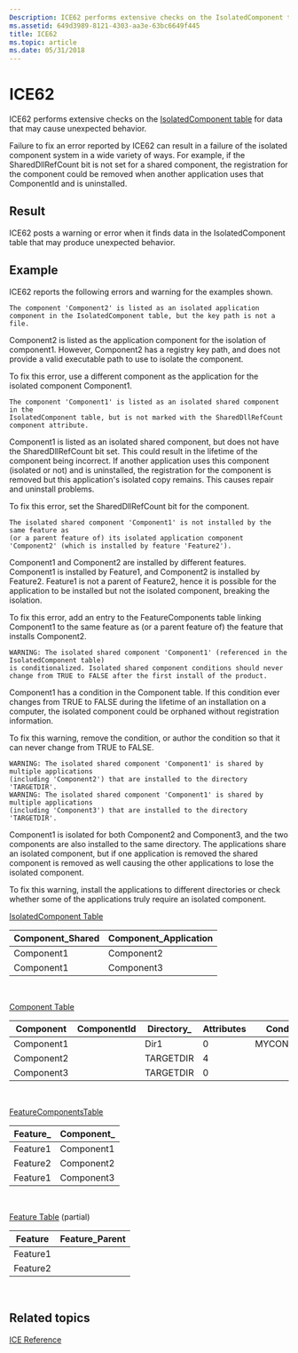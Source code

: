 ```yaml
---
Description: ICE62 performs extensive checks on the IsolatedComponent table for data that may cause unexpected behavior.
ms.assetid: 649d3989-8121-4303-aa3e-63bc6649f445
title: ICE62
ms.topic: article
ms.date: 05/31/2018
---
```


# ICE62

ICE62 performs extensive checks on the [IsolatedComponent table](isolatedcomponent-table.md) for data that may cause unexpected behavior.

Failure to fix an error reported by ICE62 can result in a failure of the isolated component system in a wide variety of ways. For example, if the SharedDllRefCount bit is not set for a shared component, the registration for the component could be removed when another application uses that ComponentId and is uninstalled.

## Result

ICE62 posts a warning or error when it finds data in the IsolatedComponent table that may produce unexpected behavior.

## Example

ICE62 reports the following errors and warning for the examples shown.

``` syntax
The component 'Component2' is listed as an isolated application 
component in the IsolatedComponent table, but the key path is not a file.
```

Component2 is listed as the application component for the isolation of component1. However, Component2 has a registry key path, and does not provide a valid executable path to use to isolate the component.

To fix this error, use a different component as the application for the isolated component Component1.

``` syntax
The component 'Component1' is listed as an isolated shared component in the 
IsolatedComponent table, but is not marked with the SharedDllRefCount component attribute.
```

Component1 is listed as an isolated shared component, but does not have the SharedDllRefCount bit set. This could result in the lifetime of the component being incorrect. If another application uses this component (isolated or not) and is uninstalled, the registration for the component is removed but this application's isolated copy remains. This causes repair and uninstall problems.

To fix this error, set the SharedDllRefCount bit for the component.

``` syntax
The isolated shared component 'Component1' is not installed by the same feature as 
(or a parent feature of) its isolated application component 'Component2' (which is installed by feature 'Feature2').
```

Component1 and Component2 are installed by different features. Component1 is installed by Feature1, and Component2 is installed by Feature2. Feature1 is not a parent of Feature2, hence it is possible for the application to be installed but not the isolated component, breaking the isolation.

To fix this error, add an entry to the FeatureComponents table linking Component1 to the same feature as (or a parent feature of) the feature that installs Component2.

``` syntax
WARNING: The isolated shared component 'Component1' (referenced in the IsolatedComponent table) 
is conditionalized. Isolated shared component conditions should never change from TRUE to FALSE after the first install of the product.
```

Component1 has a condition in the Component table. If this condition ever changes from TRUE to FALSE during the lifetime of an installation on a computer, the isolated component could be orphaned without registration information.

To fix this warning, remove the condition, or author the condition so that it can never change from TRUE to FALSE.

``` syntax
WARNING: The isolated shared component 'Component1' is shared by multiple applications 
(including 'Component2') that are installed to the directory 'TARGETDIR'.
WARNING: The isolated shared component 'Component1' is shared by multiple applications 
(including 'Component3') that are installed to the directory 'TARGETDIR'.
```

Component1 is isolated for both Component2 and Component3, and the two components are also installed to the same directory. The applications share an isolated component, but if one application is removed the shared component is removed as well causing the other applications to lose the isolated component.

To fix this warning, install the applications to different directories or check whether some of the applications truly require an isolated component.

[IsolatedComponent Table](isolatedcomponent-table.md)



| Component\_Shared | Component\_Application |
|-------------------|------------------------|
| Component1        | Component2             |
| Component1        | Component3             |



 

[Component Table](component-table.md)



| Component  | ComponentId | Directory\_ | Attributes | Condition   | KeyPath   |
|------------|-------------|-------------|------------|-------------|-----------|
| Component1 |             | Dir1        | 0          | MYCONDITION | File1     |
| Component2 |             | TARGETDIR   | 4          |             | Registry2 |
| Component3 |             | TARGETDIR   | 0          |             | File3     |



 

[FeatureComponentsTable](featurecomponents-table.md)



| Feature\_ | Component\_ |
|-----------|-------------|
| Feature1  | Component1  |
| Feature2  | Component2  |
| Feature1  | Component3  |



 

[Feature Table](feature-table.md) (partial)



| Feature  | Feature\_Parent |
|----------|-----------------|
| Feature1 |                 |
| Feature2 |                 |



 

## Related topics

<dl> <dt>

[ICE Reference](ice-reference.md)
</dt> </dl>

 

 



